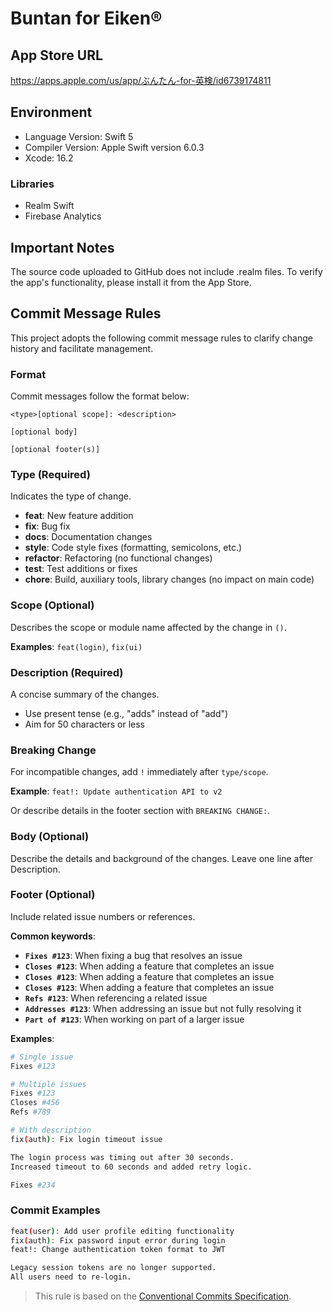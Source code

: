 # Buntan for Eiken®

## App Store URL
https://apps.apple.com/us/app/ぶんたん-for-英検/id6739174811

## Environment
- Language Version: Swift 5
- Compiler Version: Apple Swift version 6.0.3
- Xcode: 16.2

### Libraries

- Realm Swift
- Firebase Analytics

## Important Notes
The source code uploaded to GitHub does not include .realm files.
To verify the app's functionality, please install it from the App Store.

## Commit Message Rules

This project adopts the following commit message rules to clarify change history and facilitate management.

### Format

Commit messages follow the format below:

```
<type>[optional scope]: <description>

[optional body]

[optional footer(s)]
```

### Type (Required)

Indicates the type of change.

- **feat**: New feature addition
- **fix**: Bug fix
- **docs**: Documentation changes
- **style**: Code style fixes (formatting, semicolons, etc.)
- **refactor**: Refactoring (no functional changes)
- **test**: Test additions or fixes
- **chore**: Build, auxiliary tools, library changes (no impact on main code)

### Scope (Optional)

Describes the scope or module name affected by the change in `()`.

**Examples**: `feat(login)`, `fix(ui)`

### Description (Required)

A concise summary of the changes.

- Use present tense (e.g., "adds" instead of "add")
- Aim for 50 characters or less

### Breaking Change

For incompatible changes, add `!` immediately after `type/scope`.

**Example**: `feat!: Update authentication API to v2`

Or describe details in the footer section with `BREAKING CHANGE:`.

### Body (Optional)

Describe the details and background of the changes. Leave one line after Description.

### Footer (Optional)

Include related issue numbers or references.

**Common keywords**:
- **`Fixes #123`**: When fixing a bug that resolves an issue
- **`Closes #123`**: When adding a feature that completes an issue
- **`Closes #123`**: When adding a feature that completes an issue
- **`Closes #123`**: When adding a feature that completes an issue
- **`Refs #123`**: When referencing a related issue
- **`Addresses #123`**: When addressing an issue but not fully resolving it
- **`Part of #123`**: When working on part of a larger issue

**Examples**:
```bash
# Single issue
Fixes #123

# Multiple issues
Fixes #123
Closes #456
Refs #789

# With description
fix(auth): Fix login timeout issue

The login process was timing out after 30 seconds.
Increased timeout to 60 seconds and added retry logic.

Fixes #234
```

### Commit Examples

```bash
feat(user): Add user profile editing functionality
fix(auth): Fix password input error during login
feat!: Change authentication token format to JWT

Legacy session tokens are no longer supported.
All users need to re-login.
```

> This rule is based on the [Conventional Commits Specification](https://www.conventionalcommits.org/).
